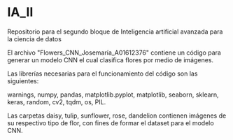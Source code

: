 # IA_II
Repositorio para el segundo bloque de Inteligencia artificial avanzada para la ciencia de datos


El archivo "Flowers_CNN_Josemaría_A01612376" contiene un código para generar un modelo CNN el cual clasifica flores por medio de imágenes. 

Las librerías necesarias para el funcionamiento del código son las siguientes:

warnings, numpy, pandas, matplotlib.pyplot, matplotlib, seaborn, sklearn, keras, random, cv2, tqdm, os, PIL.


Las carpetas daisy, tulip, sunflower, rose, dandelion contienen imágenes de su respectivo tipo de flor, con fines de formar el dataset para el modelo CNN.
